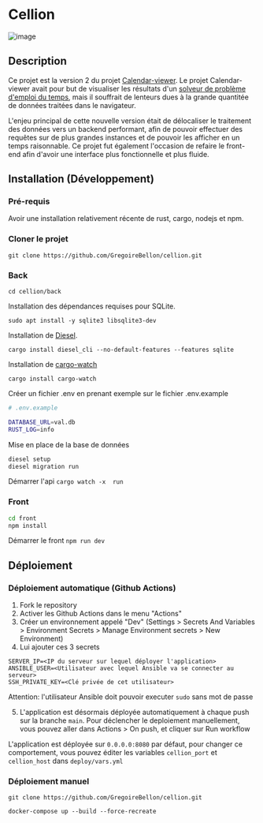 # Cellion
![image](https://github.com/GregoireBellon/cellion/assets/115778756/4160a5d9-2307-4401-876e-91c2e40a4177)

## Description

Ce projet est la version 2 du projet [Calendar-viewer](https://github.com/bessantoy/Calendar-viewer). Le projet Calendar-viewer avait pour but de visualiser les résultats d'un [solveur de problème d'emploi du temps](https://ua-usp.github.io/timetabling/), mais il souffrait de lenteurs dues à la grande quantitée de données traitées dans le navigateur.

L'enjeu principal de cette nouvelle version était de délocaliser le traitement des données vers un backend performant, afin de pouvoir effectuer des requêtes sur de plus grandes instances et de pouvoir les afficher en un temps raisonnable. Ce projet fut également l'occasion de refaire le front-end afin d'avoir une interface plus fonctionnelle et plus fluide.


## Installation (Développement) 

### Pré-requis

Avoir une installation relativement récente de rust, cargo, nodejs et npm.

### Cloner le projet

`git clone https://github.com/GregoireBellon/cellion.git`

### Back

`cd cellion/back`

Installation des dépendances requises pour SQLite.

`sudo apt install -y sqlite3 libsqlite3-dev`

Installation de [Diesel](https://diesel.rs/).

`cargo install diesel_cli --no-default-features --features sqlite`

Installation de [cargo-watch](https://github.com/watchexec/cargo-watch
)

`cargo install cargo-watch`

Créer un fichier .env en prenant exemple sur le fichier .env.example

```bash
# .env.example

DATABASE_URL=val.db
RUST_LOG=info
```

Mise en place de la base de données

```bash
diesel setup
diesel migration run
```

Démarrer l'api
`cargo watch -x  run`



### Front

```bash
cd front
npm install
```

Démarrer le front `npm run dev`


## Déploiement

### Déploiement automatique (Github Actions)

1. Fork le repository
2. Activer les Github Actions dans le menu "Actions"
3. Créer un environnement appelé "Dev" (Settings > Secrets And Variables > Environment Secrets > Manage Environment secrets > New Environment)
4. Lui ajouter ces 3 secrets
```
SERVER_IP=<IP du serveur sur lequel déployer l'application>
ANSIBLE_USER=<Utilisateur avec lequel Ansible va se connecter au serveur>
SSH_PRIVATE_KEY=<Clé privée de cet utilisateur>
```
Attention: l'utilisateur Ansible doit pouvoir executer `sudo` sans mot de passe

5. L'application est désormais déployée automatiquement à chaque push sur la branche `main`.  Pour déclencher le deploiement manuellement, vous pouvez aller dans Actions > On push, et cliquer sur Run workflow

L'application est déployée sur `0.0.0.0:8080` par défaut, pour changer ce comportement, vous pouvez éditer les variables `cellion_port` et `cellion_host` dans `deploy/vars.yml`


### Déploiement manuel

`git clone https://github.com/GregoireBellon/cellion.git`

`docker-compose up --build --force-recreate`
    



